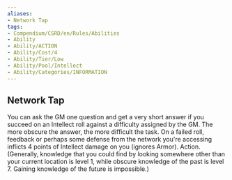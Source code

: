 ```yaml
---
aliases:
- Network Tap
tags:
- Compendium/CSRD/en/Rules/Abilities
- Ability
- Ability/ACTION
- Ability/Cost/4
- Ability/Tier/Low
- Ability/Pool/Intellect
- Ability/Categories/INFORMATION
---
```


  
## Network Tap  
You can ask the GM one question and get a very short answer if you succeed on an Intellect roll against a difficulty assigned by the GM. The more obscure the answer, the more difficult the task. On a failed roll, feedback or perhaps some defense from the network you're accessing inflicts 4 points of Intellect damage on you (ignores Armor). Action. (Generally, knowledge that you could find by looking somewhere other than your current location is level 1, while obscure knowledge of the past is level 7. Gaining knowledge of the future is impossible.) 